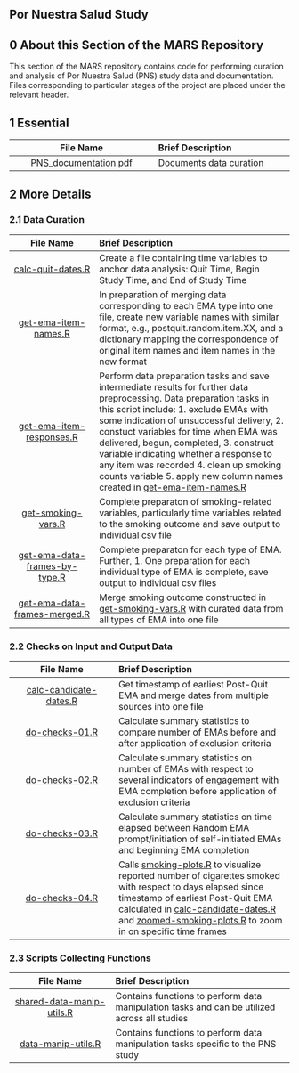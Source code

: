 ## Por Nuestra Salud Study

## 0 About this Section of the MARS Repository

This section of the MARS repository contains code for performing curation and analysis of Por Nuestra Salud (PNS) study data and documentation. Files corresponding to particular stages of the project are placed under the relevant header.

## 1 Essential

| <img height=0 width=500> File Name <img height=0 width=500> | <img height=0 width=1000> Brief Description <img height=0 width=1000> |
|:-----------------------------:|:-----------------------------------------------------------------------|
| [PNS_documentation.pdf](https://github.com/jamieyap/MARS/blob/master/scripts-studies/pns/PNS_documentation.pdf) | Documents data curation |

## 2 More Details

### 2.1 Data Curation

| <img height=0 width=500> File Name <img height=0 width=500> | <img height=0 width=1000> Brief Description <img height=0 width=1000> |
|:-----------------------------:|:-----------------------------------------------------------------------|
| [calc-quit-dates.R](https://github.com/jamieyap/MARS/blob/master/scripts-studies/pns/calc-quit-dates.R) | Create a file containing time variables to anchor data analysis: Quit Time, Begin Study Time, and End of Study Time |
| [get-ema-item-names.R](https://github.com/jamieyap/MARS/blob/master/scripts-studies/pns/get-ema-item-names.R) | In preparation of merging data corresponding to each EMA type into one file, create new variable names with similar format, e.g., postquit.random.item.XX, and a dictionary mapping the correspondence of original item names and item names in the new format |
| [get-ema-item-responses.R](https://github.com/jamieyap/MARS/blob/master/scripts-studies/pns/get-ema-item-responses.R) | Perform data preparation tasks and save intermediate results for further data preprocessing. Data preparation tasks in this script include: 1. exclude EMAs with some indication of unsuccessful delivery, 2. constuct variables for time when EMA was delivered, begun, completed, 3. construct variable indicating whether a response to any item was recorded 4. clean up smoking counts variable 5. apply new column names created in [get-ema-item-names.R](https://github.com/jamieyap/MARS/blob/master/scripts-studies/pns/get-ema-item-names.R) |
| [get-smoking-vars.R](https://github.com/jamieyap/MARS/blob/master/scripts-studies/pns/get-smoking-vars.R) | Complete preparaton of smoking-related variables, particularly time variables related to the smoking outcome and save output to individual csv file |
| [get-ema-data-frames-by-type.R](https://github.com/jamieyap/MARS/blob/master/scripts-studies/pns/get-ema-data-frames-by-type.R) | Complete preparaton for each type of EMA. Further, 1. One preparation for each individual type of EMA is complete, save output to individual csv files |
| [get-ema-data-frames-merged.R](https://github.com/jamieyap/MARS/blob/master/scripts-studies/pns/get-ema-data-frames-merged.R) | Merge smoking outcome constructed in [get-smoking-vars.R](https://github.com/jamieyap/MARS/blob/master/scripts-studies/pns/get-smoking-vars.R) with curated data from all types of EMA into one file |


### 2.2 Checks on Input and Output Data

| <img height=0 width=500> File Name <img height=0 width=500> | <img height=0 width=1000> Brief Description <img height=0 width=1000> |
|:-----------------------------:|:-----------------------------------------------------------------------|
| [calc-candidate-dates.R](https://github.com/jamieyap/MARS/blob/master/scripts-studies/pns/calc-candidate-dates.R) | Get timestamp of earliest Post-Quit EMA and merge dates from multiple sources into one file |
| [do-checks-01.R](https://github.com/jamieyap/MARS/blob/master/scripts-studies/pns/do-checks-01.R) | Calculate summary statistics to compare number of EMAs before and after application of exclusion criteria |
| [do-checks-02.R](https://github.com/jamieyap/MARS/blob/master/scripts-studies/pns/do-checks-02.R) | Calculate summary statistics on number of EMAs with respect to several indicators of engagement with EMA completion before application of exclusion criteria |
| [do-checks-03.R](https://github.com/jamieyap/MARS/blob/master/scripts-studies/pns/do-checks-03.R) | Calculate summary statistics on time elapsed between Random EMA prompt/initiation of self-initiated EMAs and beginning EMA completion |
| [do-checks-04.R](https://github.com/jamieyap/MARS/blob/master/scripts-studies/pns/do-checks-04.R) | Calls [smoking-plots.R](https://github.com/jamieyap/MARS/blob/master/scripts-studies/pns/smoking-plots.R) to visualize reported number of cigarettes smoked with respect to days elapsed since timestamp of earliest Post-Quit EMA calculated in [calc-candidate-dates.R](https://github.com/jamieyap/MARS/blob/master/scripts-studies/pns/calc-candidate-dates.R) and [zoomed-smoking-plots.R](https://github.com/jamieyap/MARS/blob/master/scripts-studies/pns/zoomed-smoking-plots.R) to zoom in on specific time frames |

### 2.3 Scripts Collecting Functions

| <img height=0 width=500> File Name <img height=0 width=500> | <img height=0 width=1000> Brief Description <img height=0 width=1000> |
|:-----------------------------:|:-----------------------------------------------------------------------|
| [shared-data-manip-utils.R](https://github.com/jamieyap/MARS/blob/master/scripts-shared/shared-data-manip-utils.R) | Contains functions to perform data manipulation tasks and can be utilized across all studies |
| [data-manip-utils.R](https://github.com/jamieyap/MARS/blob/master/scripts-studies/pns/data-manip-utils.R) | Contains functions to perform data manipulation tasks specific to the PNS study |


